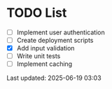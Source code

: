 # TODO List

- [ ] Implement user authentication
- [ ] Create deployment scripts
- [x] Add input validation
- [ ] Write unit tests
- [ ] Implement caching

Last updated: 2025-06-19 03:03
